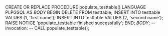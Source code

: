 CREATE OR REPLACE PROCEDURE populate_testtable() 
LANGUAGE PLPGSQL 
AS $BODY$ 
BEGIN 
DELETE FROM testtable; 
INSERT INTO testtable VALUES (1, 'first name'); 
INSERT INTO testtable VALUES (2, 'second name'); 
RAISE NOTICE 'populate_testtable finished successfully'; 
END; 
$BODY$; 
--invocation: 
-- CALL populate_testtable();
